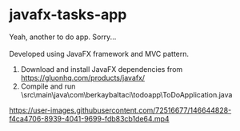 # javafx-tasks-app

Yeah, another to do app. Sorry... </br></br>
Developed using JavaFX framework and MVC pattern.

1) Download and install JavaFX dependencies from https://gluonhq.com/products/javafx/
2) Compile and run \src\main\java\com\berkaybaltaci\todoapp\ToDoApplication.java





https://user-images.githubusercontent.com/72516677/146644828-f4ca4706-8939-4041-9699-fdb83cb1de64.mp4


